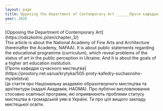 ```yaml
---
layout: page
title: Opposing the Department of Contemporary Art ______Проти кафедри сучасного мистецтвa
year: 2020
---
```


<section markdown="1" class="EN">
[Opposing the Department of Contemporary Art](https://odszkolnic.pl/en/chapter_3/) <br>
This article is about the National Academy of Fine Arts and Architecture (hereinafter the Academy, NAFAA). It is about public statements regarding the educational programme (curriculum), which reveal problems of the status of art in the public perception in Ukraine. And it is about the goals of a higher art education institution.
</section>


<section markdown="1" class="UKR>">
[Проти кафедри сучасного мистецтвa](https://prostory.net.ua/ua/krytyka/505-proty-kafedry-suchasnoho-mystetstva) <br>
Ця стаття про Національну академію образотворчого мистецтва та архітектури (надалі Академія, НАОМА). Про публічні висловлювання стосовно освітньої програми, які оприявнюють проблеми статусу мистецтва в громадській уяві в Україні. Та про цілі вищого закладу мистецької освіти.
</section>